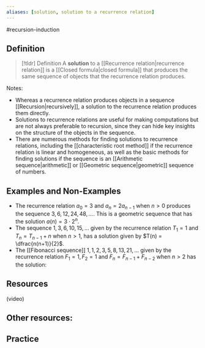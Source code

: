 ```yaml
---
aliases: [solution, solution to a recurrence relation]
--- 
```


#recursion-induction 

## Definition 

> [!tldr] Definition
> A **solution** to a [[Recurrence relation|recurrence relation]] is a [[Closed formula|closed formula]] that produces the same sequence of objects that the recurrence relation produces. 

Notes: 
- Whereas a recurrence relation produces objects in a sequence [[Recursion|recursively]], a solution to the recurrence relation produces them directly. 
- Solutions to recurrence relations are useful for making computations but are not always preferable to recursion, since they can hide key insights on the structure of the objects in the sequence. 
- There are numerous methods for finding solutions to recurrence relations, including the [[characteristic root method]] if the recurrence relation is linear and homogeneous, as well as the basic methods for finding solutions if the sequence is an [[Arithmetic sequence|arithmetic]] or [[Geometric sequence|geometric]] sequence of numbers. 

## Examples and Non-Examples 

- The recurrence relation $a_0 = 3$ and $a_n = 2a_{n-1}$ when $n > 0$ produces the sequence $3, 6, 12, 24, 48, \dots$. This is a geometric sequence that has the solution $a(n) = 3 \cdot 2^n$. 
- The sequence $1, 3, 6, 10, 15, \dots$ given by the recurrence relation $T_1 = 1$ and $T_n = T_{n-1} + n$ when $n > 1$, has a solution given by $T(n) = \dfrac{n(n+1)}{2}$. 
- The [[Fibonacci sequence]] $1, 1, 2, 3, 5, 8, 13, 21, \dots$ given by the recurrence relation $F_1 = 1, F_2 = 1$ and $F_n = F_{n-1} + F_{n-2}$ when $n > 2$ has the solution: 




## Resources 

(video)

Other resources: 
- 

## Practice 
